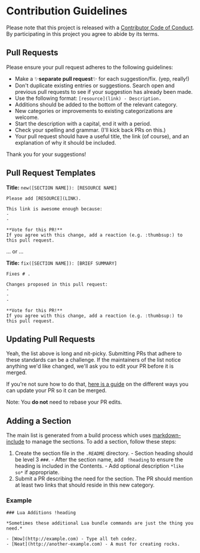 # Contribution Guidelines

Please note that this project is released with a [Contributor Code of Conduct](CODE-OF-CONDUCT.md). By participating in this project you agree to abide by its terms.

## Pull Requests

Please ensure your pull request adheres to the following guidelines:

- Make a :sparkles:**separate pull request**:sparkles: for each suggestion/fix. (yep, really!) 
- Don't duplicate existing entries or suggestions. Search open and previous pull requests to see if your suggestion has already been made.
- Use the following format: `[resource](link) - Description.`
- Additions should be added to the bottom of the relevant category.
- New categories or improvements to existing categorizations are welcome.
- Start the description with a capital, end it with a period. 
- Check your spelling and grammar. (I'll kick back PRs on this.)
- Your pull request should have a useful title, the link (of course), and an explanation of why it should be included.

Thank you for your suggestions!

## Pull Request Templates

**Title:** `new([SECTION NAME]): [RESOURCE NAME]` 

```
Please add [RESOURCE](LINK).

This link is awesome enough because:
- 
- 

**Vote for this PR!**
If you agree with this change, add a reaction (e.g. :thumbsup:) to this pull request.
```

... or ...

**Title:** `fix([SECTION NAME]): [BRIEF SUMMARY]`
```
Fixes # .

Changes proposed in this pull request:
-
-
-

**Vote for this PR!**
If you agree with this change, add a reaction (e.g. :thumbsup:) to this pull request.
```

## Updating Pull Requests

Yeah, the list above is long and nit-picky. Submitting PRs that adhere to these standards can be a challenge. If the maintainers of the list notice anything we'd like changed, we'll ask you to edit your PR before it is merged.

If you're not sure how to do that, [here is a guide](https://github.com/RichardLitt/docs/blob/master/amending-a-commit-guide.md) on the different ways you can update your PR so it can be merged.

Note: You **do not** need to rebase your PR edits.

## Adding a Section

The main list is generated from a build process which uses [markdown-include](https://github.com/sethen/markdown-include) to manage the sections. To add a section, follow these steps:

  1. Create the section file in the `.README` directory. 
    - Section heading should be level 3 `###`.
    - After the section name, add ` !heading` to ensure the heading is included in the Contents.
    - Add optional description `*like so*` if appropriate.
  2. Submit a PR describing the need for the section. The PR should mention at least two links that should reside in this new category.
  
### Example

```
### Lua Additions !heading

*Sometimes these additional Lua bundle commands are just the thing you need.*

- [Wow](http://example.com) - Type all teh codez.
- [Neat](http://another-example.com) - A must for creating rocks.
```